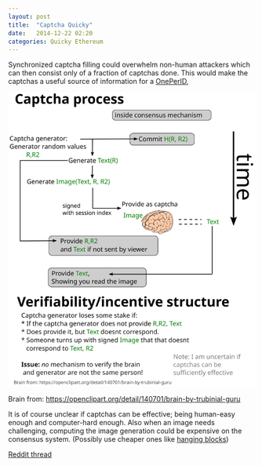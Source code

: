 ```yaml
---
layout: post
title:  "Captcha Quicky"
date:   2014-12-22 02:20
categories: Quicky Ethereum
---
```


Synchronized captcha filling could overwhelm non-human attackers 
which can then consist only of a fraction of captchas done. This would make the
captchas a useful source of information for a
[OnePerID](https://github.com/BitVote/bitvote.github.io/wiki/1perID), 

<img src="/blog/parts/captcha.svg" title="Diagram how to maybe do captchas">

<span class="subtil">Brain from: <a href="https://openclipart.org/detail/140701/brain-by-trubinial-guru">https://openclipart.org/detail/140701/brain-by-trubinial-guru</a></span>

It is of course unclear if captchas can be effective; being human-easy enough
and computer-hard enough. Also when an image needs challenging, computing the 
image generation could be expensive on the consensus system.
(Possibly use cheaper ones like [hanging blocks](https://o-jasper.github.io/blog/ethereum,/hanging/blocks,/blockchain,/scalability/2014/06/03/hanging_blocks.html))

[Reddit thread](https://www.reddit.com/r/Bitvote/comments/2q0vga/diagram_with_idea_on_how_to_do_captchas_with_a/)
